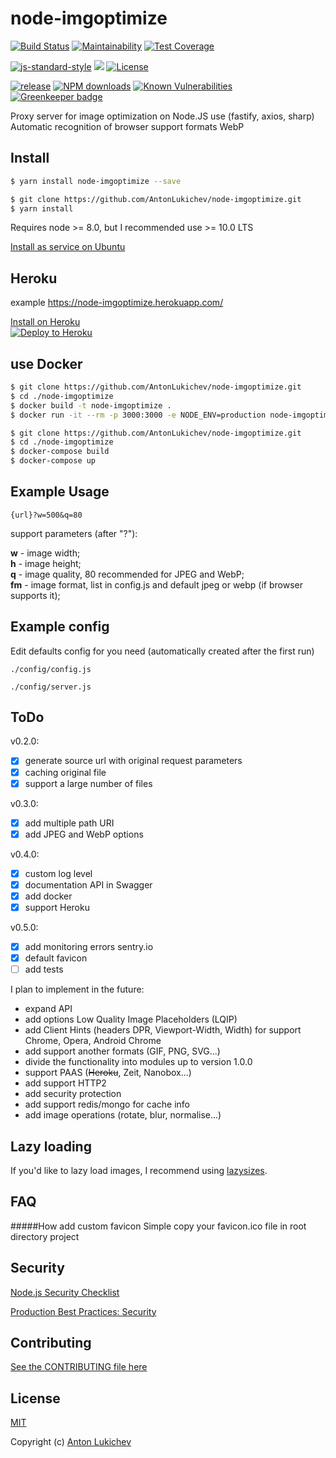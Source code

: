 # node-imgoptimize
[![Build Status](https://img.shields.io/travis/AntonLukichev/node-imgoptimize/master.svg?style=flat-square)](https://travis-ci.org/AntonLukichev/node-imgoptimize)
[![Maintainability](https://api.codeclimate.com/v1/badges/96d7439c49523ea13e1e/maintainability)](https://codeclimate.com/github/AntonLukichev/node-imgoptimize/maintainability)
[![Test Coverage](https://api.codeclimate.com/v1/badges/96d7439c49523ea13e1e/test_coverage)](https://codeclimate.com/github/AntonLukichev/node-imgoptimize/test_coverage)

[![js-standard-style](https://img.shields.io/badge/code%20style-standard-brightgreen.svg?style=flat-square)](http://standardjs.com/)
![](https://img.shields.io/node/v/node-imgoptimize/latest.svg?style=flat-square)
[![License](https://img.shields.io/npm/l/fastify.svg?style=flat-square)](LICENSE)

[![release](https://img.shields.io/github/release/AntonLukichev/node-imgoptimize.svg?style=flat-square)](https://github.com/AntonLukichev/node-imgoptimize/releases)
[![NPM downloads](https://img.shields.io/npm/dm/node-imgoptimize.svg?style=flat)](https://www.npmjs.com/package/node-imgoptimize)
[![Known Vulnerabilities](https://snyk.io/test/github/AntonLukichev/node-imgoptimize/badge.svg?targetFile=package.json&style=flat-square)](https://snyk.io/test/github/AntonLukichev/node-imgoptimize?targetFile=package.json)
[![Greenkeeper badge](https://badges.greenkeeper.io/AntonLukichev/node-imgoptimize.svg?style=flat-square)](https://greenkeeper.io/)

Proxy server for image optimization on Node.JS use (fastify, axios, sharp)
Automatic recognition of browser support formats WebP

## Install
```bash
$ yarn install node-imgoptimize --save
```
```bash
$ git clone https://github.com/AntonLukichev/node-imgoptimize.git
$ yarn install
```
Requires node >= 8.0, but I recommended use >= 10.0 LTS

[Install as service on Ubuntu](docs/install_ubuntu.md)<br>

## Heroku
example https://node-imgoptimize.herokuapp.com/

[Install on Heroku](docs/install_heroku.md)<br>
[![Deploy to Heroku](https://www.herokucdn.com/deploy/button.svg)](https://heroku.com/deploy?template=https://github.com/AntonLukichev/node-imgoptimize)

## use Docker

```bash
$ git clone https://github.com/AntonLukichev/node-imgoptimize.git
$ cd ./node-imgoptimize
$ docker build -t node-imgoptimize .
$ docker run -it --rm -p 3000:3000 -e NODE_ENV=production node-imgoptimize
```

```bash
$ git clone https://github.com/AntonLukichev/node-imgoptimize.git
$ cd ./node-imgoptimize
$ docker-compose build
$ docker-compose up
```

## Example Usage

```
{url}?w=500&q=80
```
support parameters (after "?"):

**w** - image width;<br>
**h** - image height;<br>
**q** - image quality, 80 recommended for JPEG and WebP;<br>
**fm** - image format, list in config.js and default jpeg or webp (if browser supports it);<br>

## Example config
Edit defaults config for you need (automatically created after the first run)
```
./config/config.js

./config/server.js

```

## ToDo

v0.2.0:

- [x] generate source url with original request parameters
- [x] caching original file
- [x] support a large number of files

v0.3.0:
- [x] add multiple path URI
- [x] add JPEG and WebP options

v0.4.0:
- [x] custom log level
- [x] documentation API in Swagger
- [x] add docker
- [x] support Heroku

v0.5.0:
- [x] add monitoring errors sentry.io
- [x] default favicon
- [ ] add tests

I plan to implement in the future:
* expand API
* add options Low Quality Image Placeholders (LQIP)
* add Client Hints (headers DPR, Viewport-Width, Width) for support Chrome, Opera, Android Chrome
* add support another formats (GIF, PNG, SVG...)
* divide the functionality into modules up to version 1.0.0
* support PAAS (~~Heroku~~, Zeit, Nanobox...)
* add support HTTP2
* add security protection
* add support redis/mongo for cache info
* add image operations (rotate, blur, normalise...)

## Lazy loading
If you'd like to lazy load images, I recommend using [lazysizes](https://github.com/aFarkas/lazysizes).

## FAQ
#####How add custom favicon
Simple copy your favicon.ico file in root directory project

## Security
[Node.js Security Checklist](https://blog.risingstack.com/node-js-security-checklist/)

[Production Best Practices: Security](https://expressjs.com/en/advanced/best-practice-security.html)

## Contributing
[See the CONTRIBUTING file here](CONTRIBUTING.md)

## License
[MIT](LICENSE) 

Copyright (c) [Anton Lukichev](https://github.com/AntonLukichev)
